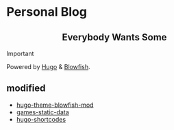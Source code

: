 # Personal Blog

<div align="center">
    <h2>Everybody Wants Some</h2>
</div>

> [!IMPORTANT]
> Powered by [Hugo](https://github.com/gohugoio/hugo) & [Blowfish](https://github.com/nunocoracao/blowfish).

## modified

- [hugo-theme-blowfish-mod](https://github.com/unacro/hugo-theme-blowfish-mod)
- [games-static-data](https://github.com/unacro/games-static-data)
- [hugo-shortcodes](https://github.com/unacro/hugo-shortcodes)

